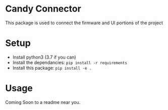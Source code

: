 # Candy Connector

This package is used to connect the firmware and UI portions of the project

# Setup

* Install python3 (3.7 if you can)
* Install the dependancies: `pip install -r requirements`
* Install this package: `pip install -e .`

# Usage

Coming Soon to a readme near you.


